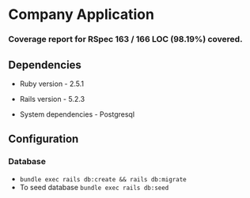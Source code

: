 # Company Application
### Coverage report for RSpec 163 / 166 LOC (98.19%) covered.
## Dependencies
* Ruby version - 2.5.1

* Rails version - 5.2.3

* System dependencies - Postgresql

## Configuration

### Database
* `bundle exec rails db:create && rails db:migrate`
* To seed database `bundle exec rails db:seed`

